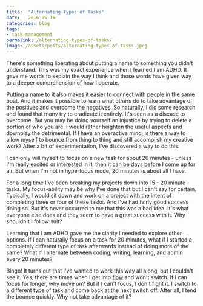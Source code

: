 ```yaml
---
title:  "Alternating Types of Tasks"
date:   2016-05-16
categories: blog
tags:
- task-management
permalink: /alternating-types-of-tasks/
image: /assets/posts/alternating-types-of-tasks.jpeg
---
```

There's something liberating about putting a name to something you didn't understand. This was my exact experience when I learned I am ADHD. It gave me words to explain the way I think and those words have given way to a deeper comprehension of how I operate.
<!--more-->

Putting a name to it also makes it easier to connect with people in the same boat. And it makes it possible to learn what others do to take advantage of the positives and overcome the negatives. So naturally, I did some research and found that many try to eradicate it entirely. It's seen as a disease to overcome. But you may be doing yourself an injustice by trying to delete a portion of who you are. I would rather heighten the useful aspects and downplay the detrimental. If I have an overactive mind, is there a way to allow myself to bounce from thing to thing and still accomplish my creative work? After a bit of experimentation, I've discovered a way to do this.

I can only will myself to focus on a new task for about 20 minutes - unless I'm really excited or interested in it, then it can be days before I come up for air. But when I'm not in hyperfocus mode, 20 minutes is about all I have.

For a long time I've been breaking my projects down into 15 - 20 minute tasks. My focus-ability may be why I've done that but I can't say for certain. Typically, I would sit down and work on a project with the intent of completing three or four of these tasks. And I've had fairly good success doing so. But it's never occurred to me that this was a bad idea. It's what everyone else does and they seem to have a great success with it. Why shouldn't I follow suit?

Learning that I am ADHD gave me the clarity I needed to explore other options. If I can naturally focus on a task for 20 minutes, what if I started a completely different type of task afterwards instead of doing more of the same? What if I alternate between coding, writing, learning, and admin every 20 minutes?

Bingo! It turns out that I've wanted to work this way all along, but I couldn't see it. Yes, there are times when I get into [flow](https://en.wikipedia.org/wiki/Flow_(psychology)) and won't switch. If I can focus for longer, why move on? But if I can't focus, I don't fight it. I switch to a different type of task and come back at the next switch off. After all, I tend the bounce quickly. Why not take advantage of it?